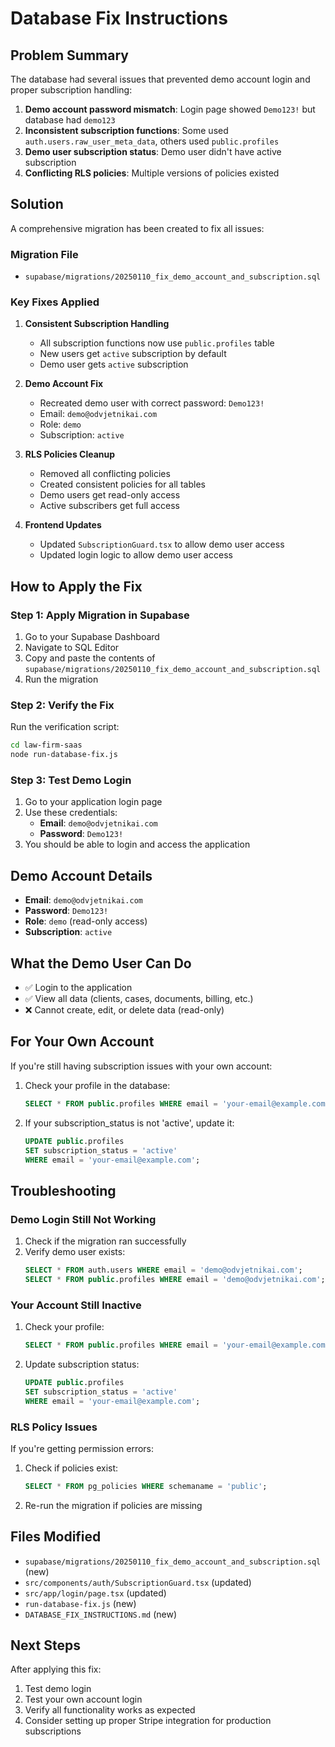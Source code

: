 # Database Fix Instructions

## Problem Summary

The database had several issues that prevented demo account login and proper subscription handling:

1. **Demo account password mismatch**: Login page showed `Demo123!` but database had `demo123`
2. **Inconsistent subscription functions**: Some used `auth.users.raw_user_meta_data`, others used `public.profiles`
3. **Demo user subscription status**: Demo user didn't have active subscription
4. **Conflicting RLS policies**: Multiple versions of policies existed

## Solution

A comprehensive migration has been created to fix all issues:

### Migration File
- `supabase/migrations/20250110_fix_demo_account_and_subscription.sql`

### Key Fixes Applied

1. **Consistent Subscription Handling**
   - All subscription functions now use `public.profiles` table
   - New users get `active` subscription by default
   - Demo user gets `active` subscription

2. **Demo Account Fix**
   - Recreated demo user with correct password: `Demo123!`
   - Email: `demo@odvjetnikai.com`
   - Role: `demo`
   - Subscription: `active`

3. **RLS Policies Cleanup**
   - Removed all conflicting policies
   - Created consistent policies for all tables
   - Demo users get read-only access
   - Active subscribers get full access

4. **Frontend Updates**
   - Updated `SubscriptionGuard.tsx` to allow demo user access
   - Updated login logic to allow demo user access

## How to Apply the Fix

### Step 1: Apply Migration in Supabase

1. Go to your Supabase Dashboard
2. Navigate to SQL Editor
3. Copy and paste the contents of `supabase/migrations/20250110_fix_demo_account_and_subscription.sql`
4. Run the migration

### Step 2: Verify the Fix

Run the verification script:

```bash
cd law-firm-saas
node run-database-fix.js
```

### Step 3: Test Demo Login

1. Go to your application login page
2. Use these credentials:
   - **Email**: `demo@odvjetnikai.com`
   - **Password**: `Demo123!`
3. You should be able to login and access the application

## Demo Account Details

- **Email**: `demo@odvjetnikai.com`
- **Password**: `Demo123!`
- **Role**: `demo` (read-only access)
- **Subscription**: `active`

## What the Demo User Can Do

- ✅ Login to the application
- ✅ View all data (clients, cases, documents, billing, etc.)
- ❌ Cannot create, edit, or delete data (read-only)

## For Your Own Account

If you're still having subscription issues with your own account:

1. Check your profile in the database:
   ```sql
   SELECT * FROM public.profiles WHERE email = 'your-email@example.com';
   ```

2. If your subscription_status is not 'active', update it:
   ```sql
   UPDATE public.profiles 
   SET subscription_status = 'active' 
   WHERE email = 'your-email@example.com';
   ```

## Troubleshooting

### Demo Login Still Not Working

1. Check if the migration ran successfully
2. Verify demo user exists:
   ```sql
   SELECT * FROM auth.users WHERE email = 'demo@odvjetnikai.com';
   SELECT * FROM public.profiles WHERE email = 'demo@odvjetnikai.com';
   ```

### Your Account Still Inactive

1. Check your profile:
   ```sql
   SELECT * FROM public.profiles WHERE email = 'your-email@example.com';
   ```

2. Update subscription status:
   ```sql
   UPDATE public.profiles 
   SET subscription_status = 'active' 
   WHERE email = 'your-email@example.com';
   ```

### RLS Policy Issues

If you're getting permission errors:

1. Check if policies exist:
   ```sql
   SELECT * FROM pg_policies WHERE schemaname = 'public';
   ```

2. Re-run the migration if policies are missing

## Files Modified

- `supabase/migrations/20250110_fix_demo_account_and_subscription.sql` (new)
- `src/components/auth/SubscriptionGuard.tsx` (updated)
- `src/app/login/page.tsx` (updated)
- `run-database-fix.js` (new)
- `DATABASE_FIX_INSTRUCTIONS.md` (new)

## Next Steps

After applying this fix:

1. Test demo login
2. Test your own account login
3. Verify all functionality works as expected
4. Consider setting up proper Stripe integration for production subscriptions
